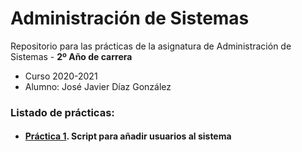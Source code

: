 # Administración de Sistemas

Repositorio para las prácticas de la asignatura de Administración de Sistemas - **2º Año de carrera**
- Curso 2020-2021
- Alumno: José Javier Díaz González

### Listado de prácticas:
- #### [Práctica 1](https://github.com/alu0101128894/AS/blob/main/Pr%C3%A1ctica%201.%20Script%20para%20a%C3%B1adir%20usuarios%20al%20sistema/adduser.sh). Script para añadir usuarios al sistema